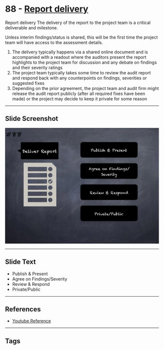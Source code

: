 
# 88 - [Report delivery](./Report%20delivery.md)

Report delivery The delivery of the report to the project team is a critical deliverable and milestone. 

Unless interim findings/status is shared, this will be the first time the project team will have access to the assessment details.

1.  The delivery typically happens via a shared online document and is accompanied with a readout where the auditors present the report highlights to the project team for discussion and any debate on findings and their severity ratings
2.  The project team typically takes some time to review the audit report and respond back with any counterpoints on findings, severities or suggested fixes
3.  Depending on the prior agreement, the project team and audit firm might release the audit report publicly (after all required fixes have been made) or the project may decide to keep it private for some reason


___
## Slide Screenshot
![088.png](../../images/6.Audit%20Techniques%20and%20Tools%20101/088.png)
___
## Slide Text
-  Publish & Present
-  Agree on Findings/Severity
-  Review & Respond
-  Private/Public
___
## References
- [Youtube Reference](https://youtu.be/dgITqd3mkDk?t=760)
___
## Tags
